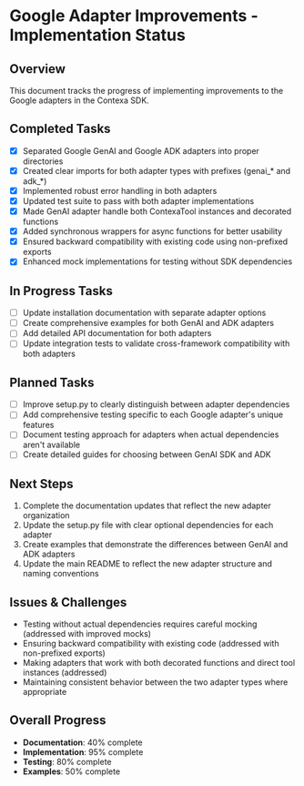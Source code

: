 # Google Adapter Improvements - Implementation Status

## Overview

This document tracks the progress of implementing improvements to the Google adapters in the Contexa SDK.

## Completed Tasks

- [x] Separated Google GenAI and Google ADK adapters into proper directories
- [x] Created clear imports for both adapter types with prefixes (genai_* and adk_*)
- [x] Implemented robust error handling in both adapters
- [x] Updated test suite to pass with both adapter implementations
- [x] Made GenAI adapter handle both ContexaTool instances and decorated functions
- [x] Added synchronous wrappers for async functions for better usability
- [x] Ensured backward compatibility with existing code using non-prefixed exports
- [x] Enhanced mock implementations for testing without SDK dependencies

## In Progress Tasks

- [ ] Update installation documentation with separate adapter options
- [ ] Create comprehensive examples for both GenAI and ADK adapters
- [ ] Add detailed API documentation for both adapters
- [ ] Update integration tests to validate cross-framework compatibility with both adapters

## Planned Tasks

- [ ] Improve setup.py to clearly distinguish between adapter dependencies
- [ ] Add comprehensive testing specific to each Google adapter's unique features
- [ ] Document testing approach for adapters when actual dependencies aren't available
- [ ] Create detailed guides for choosing between GenAI SDK and ADK

## Next Steps

1. Complete the documentation updates that reflect the new adapter organization
2. Update the setup.py file with clear optional dependencies for each adapter
3. Create examples that demonstrate the differences between GenAI and ADK adapters
4. Update the main README to reflect the new adapter structure and naming conventions

## Issues & Challenges

- Testing without actual dependencies requires careful mocking (addressed with improved mocks)
- Ensuring backward compatibility with existing code (addressed with non-prefixed exports)
- Making adapters that work with both decorated functions and direct tool instances (addressed)
- Maintaining consistent behavior between the two adapter types where appropriate

## Overall Progress

- **Documentation**: 40% complete
- **Implementation**: 95% complete
- **Testing**: 80% complete
- **Examples**: 50% complete 